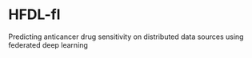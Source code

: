 # HFDL-fl
Predicting anticancer drug sensitivity on distributed data sources using federated deep learning
